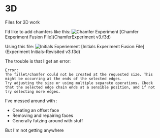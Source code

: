 # 3D
Files for 3D work

I'd like to add chamfers like this:
![Chamfer Experiment](ChamferExperiment.jpg)
[Chamfer Experiment Fusion File](ChamferExperiment v3.f3d)

Using this file:
![Initials Experiement](InitialsExperiemnt.jpg)
[Initials Experiment Fusion File](Experiment Initials-Revisited v3.f3d)

The trouble is that I get an error:
```
Error:
The fillet/chamfer could not be created at the requested size. This might be occurring at the ends of the selected edges.
Try adjusting the size or using multiple separate operations. Check that the selected edge chain ends at a sensible position, and if not try selecting more edges.
```

I've messed around with :
* Creating an offset face
* Removing and repairing faces
* Generally futzing around with stuff

But I'm not getting anywhere
